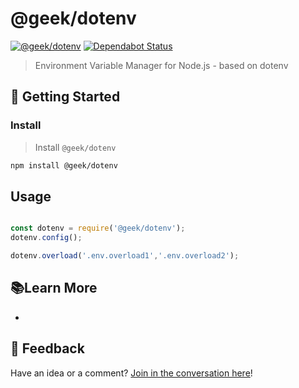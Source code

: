 # @geek/dotenv

[![@geek/dotenv](https://img.shields.io/npm/v/@geek/dotenv.png)](https://www.npmjs.com/package/@geek/dotenv)
[![Dependabot Status](https://api.dependabot.com/badges/status?host=github&repo=brentonhouse/geek-dotenv)](https://dependabot.com)


> Environment Variable Manager for Node.js - based on dotenv



## 🚀 Getting Started

### Install

> Install `@geek/dotenv`

```bash
npm install @geek/dotenv
```

## Usage

```JavaScript

const dotenv = require('@geek/dotenv');
dotenv.config();

dotenv.overload('.env.overload1','.env.overload2');

```

## 📚Learn More

- 


## 📣 Feedback

Have an idea or a comment?  [Join in the conversation here](https://github.com/brentonhouse/geek-dotenv/issues)! 
